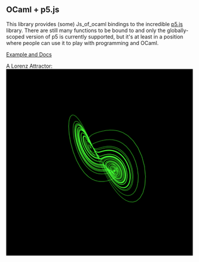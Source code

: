 OCaml + p5.js 
-------------

This library provides (some) Js_of_ocaml bindings to the incredible [p5.js](https://p5js.org/) library. There are still many functions to be bound to and only the globally-scoped version of p5 is currently supported, but it's at least in a position where people can use it to play with programming and OCaml.

[Example and Docs](https://patricoferris.github.io/jsoo-p5/)

A Lorenz Attractor: 
![Lorenz Attractor](docs/lorenz.png)
